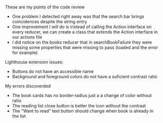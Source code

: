 These are my points of the code review

- One problem I detected right away was that the search bar brings    coincidences despite the string entry
- One improvement I will do is instead of calling the Action interface on every reducer, we can create a class that extends the Action interface in our actions file
- I did notice on the books reducer that in searchBookFailure they were missing some properties that were missing to pass (loaded and the error for example)

Lighthouse extension issues:
- Buttons do not have an accessible name
- Background and foreground colors do not have a suficient contrast ratio

My errors discoverded 
- The book cards has no border-radius just a a change of color without ratio 
- The reading list close button is better the icon without the contrast
- The "Want to read" text button should change when book is already in the list